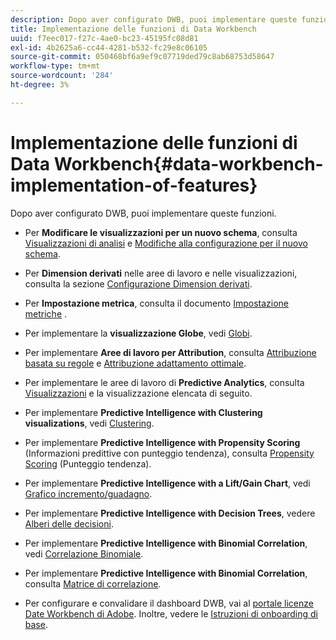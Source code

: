 ```yaml
---
description: Dopo aver configurato DWB, puoi implementare queste funzioni.
title: Implementazione delle funzioni di Data Workbench
uuid: f7eec017-f27c-4ae0-bc23-45195fc08d81
exl-id: 4b2625a6-cc44-4281-b532-fc29e8c06105
source-git-commit: 050468bf6a9ef9c07719ded79c8ab68753d58647
workflow-type: tm+mt
source-wordcount: '284'
ht-degree: 3%

---
```


# Implementazione delle funzioni di Data Workbench{#data-workbench-implementation-of-features}

Dopo aver configurato DWB, puoi implementare queste funzioni.

* Per **Modificare le visualizzazioni per un nuovo schema**, consulta [Visualizzazioni di analisi](https://experienceleague.adobe.com/docs/data-workbench/using/client/analysis-visualizations/c-analysis-vis.html) e [Modifiche alla configurazione per il nuovo schema](../../../home/dwb-implement-overview/dwb-implement-deliver/dwb-implement-config-new-schema.md#concept-9aced98e988b48ebbf9e6607c182d0de).

* Per **Dimension derivati** nelle aree di lavoro e nelle visualizzazioni, consulta la sezione [Configurazione Dimension derivati](../../../home/dwb-implement-overview/dwb-implement-deliver/dwb-implement-derived-dims.md#concept-19a5c554ac3e4bc9b86b9aaca5f8cad6).

* Per **Impostazione metrica**, consulta il documento [Impostazione metriche](../../../home/dwb-implement-overview/dwb-implement-configure/dwb-implement-metric-setup.md#concept-f568a931db5b4b62b7b1e7827c7f7bf6) .

* Per implementare la **visualizzazione Globe**, vedi [Globi](https://experienceleague.adobe.com/docs/data-workbench/using/client/analysis-visualizations/globes/c-globes.html).

* Per implementare **Aree di lavoro per Attribution**, consulta [Attribuzione basata su regole](https://experienceleague.adobe.com/docs/data-workbench/using/client/attribution-reports/c-rules-attrib.html?lang=en) e [Attribuzione adattamento ottimale](https://experienceleague.adobe.com/docs/data-workbench/using/client/attribution-reports/c-attrib-algorithmic.html?lang=en).

* Per implementare le aree di lavoro di **Predictive Analytics**, consulta [Visualizzazioni](https://experienceleague.adobe.com/docs/data-workbench/using/client/visualizations/c-vis.html) e la visualizzazione elencata di seguito.

* Per implementare **Predictive Intelligence with Clustering visualizations**, vedi [Clustering](https://experienceleague.adobe.com/docs/data-workbench/using/client/analysis-visualizations/visitor-cluster/c-visitor-cluster.html?lang=en).

* Per implementare **Predictive Intelligence with Propensity Scoring** (Informazioni predittive con punteggio tendenza), consulta [Propensity Scoring](https://experienceleague.adobe.com/docs/data-workbench/using/client/analysis-visualizations/visitor-propensity/c-visitor-propensity.html) (Punteggio tendenza).

* Per implementare **Predictive Intelligence with a Lift/Gain Chart**, vedi [Grafico incremento/guadagno](https://experienceleague.adobe.com/docs/data-workbench/using/client/analysis-visualizations/visitor-propensity/c-propensity-gain-lift-chart.html).

* Per implementare **Predictive Intelligence with Decision Trees**, vedere [Alberi delle decisioni](https://experienceleague.adobe.com/docs/data-workbench/using/client/analysis-visualizations/decision-trees/c-decision-trees.html).

* Per implementare **Predictive Intelligence with Binomial Correlation**, vedi [Correlazione Binomiale](https://experienceleague.adobe.com/docs/data-workbench/using/client/analysis-visualizations/correlation-analysis/c-correlation-analysis.html).

* Per implementare **Predictive Intelligence with Binomial Correlation**, consulta [Matrice di correlazione](https://experienceleague.adobe.com/docs/data-workbench/using/client/analysis-visualizations/correlation-analysis/c-correlation-analysis.html).

* Per configurare e convalidare il dashboard DWB, vai al [portale licenze Date Workbench di Adobe](https://license.visualsciences.com/License/#documentation). Inoltre, vedere le [Istruzioni di onboarding di base](../../../home/dwb-implement-overview/dwb-implement-provision/dwb-implement-onboarding.md#concept-e93aba41b26a410f959c5ca7f8e33355).
